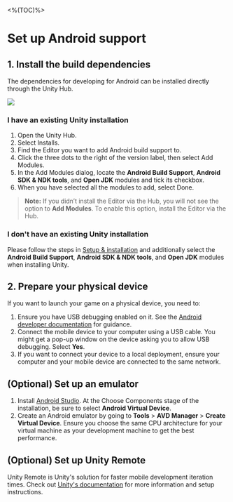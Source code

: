<%(TOC)%>

# Set up Android support

## 1. Install the build dependencies

The dependencies for developing for Android can be installed directly through the Unity Hub.

![]({{assetRoot}}assets/modules/mobile/add-android-dependencies.png)

### I have an existing Unity installation

1. Open the Unity Hub.
2. Select Installs.
3. Find the Editor you want to add Android build support to.
4. Click the three dots to the right of the version label, then select Add Modules.
5. In the Add Modules dialog, locate the **Android Build Support**, **Android SDK & NDK tools**, and **Open JDK** modules and tick its checkbox.
6. When you have selected all the modules to add, select Done.

> **Note:** If you didn’t install the Editor via the Hub, you will not see the option to **Add Modules**. To enable this option, install the Editor via the Hub.

### I don't have an existing Unity installation

Please follow the steps in [Setup & installation]({{urlRoot}}/machine-setup) and additionally select the **Android Build Support**, **Android SDK & NDK tools**, and **Open JDK** modules when installing Unity.

## 2. Prepare your physical device

If you want to launch your game on a physical device, you need to:

1. Ensure you have USB debugging enabled on it. See the [Android developer documentation](https://developer.android.com/studio/debug/dev-options#enable) for guidance.
1. Connect the mobile device to your computer using a USB cable. You might get a pop-up window on the device asking you to allow USB debugging. Select **Yes**.
1. If you want to connect your device to a local deployment, ensure your computer and your mobile device are connected to the same network.

## (Optional) Set up an emulator

1. Install [Android Studio](https://developer.android.com/studio/). At the Choose Components stage of the installation, be sure to select **Android Virtual Device**.
1. Create an Android emulator by going to **Tools** > **AVD Manager** > **Create Virtual Device**. Ensure you choose the same CPU architecture for your virtual machine as your development machine to get the best performance.

## (Optional) Set up Unity Remote

Unity Remote is Unity's solution for faster mobile development iteration times. Check out [Unity's documentation](https://docs.unity3d.com/Manual/UnityRemote5.html) for more information and setup instructions.
